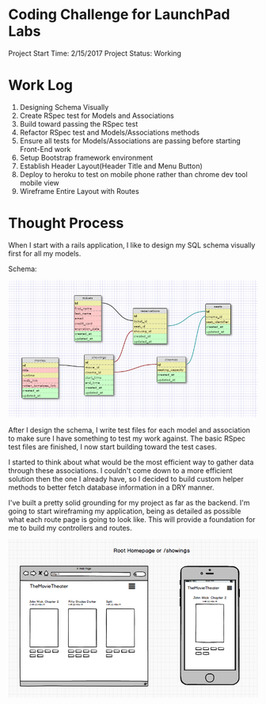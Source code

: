 # Coding Challenge for LaunchPad Labs

Project Start Time: 2/15/2017
Project Status: Working

# Work Log
1. Designing Schema Visually
2. Create RSpec test for Models and Associations
3. Build toward passing the RSpec test
4. Refactor RSpec test and Models/Associations methods
5. Ensure all tests for Models/Associations are passing before starting Front-End work
6. Setup Bootstrap framework environment
7. Establish Header Layout(Header Title and Menu Button)
8. Deploy to heroku to test on mobile phone rather than chrome dev tool mobile view
9. Wireframe Entire Layout with Routes

# Thought Process
When I start with a rails application, I like to design my SQL schema visually first for all my models.

Schema:

![Schema Image](screenshots/schema_img.PNG)

After I design the schema, I write test files for each model and association to make sure I have something to test my work against.
The basic RSpec test files are finished, I now start building toward the test cases.

I started to think about what would be the most efficient way to gather data through these associations. I couldn't come down to a more efficient solution then the one I already have, so I decided to build custom helper methods to better fetch database information in a DRY manner.

I've built a pretty solid grounding for my project as far as the backend. I'm going to start wireframing my application, being as detailed as possible what each route page is going to look like. This will provide a foundation for me to build my controllers and routes.

![Schema Image](screenshots/homepage.PNG)
